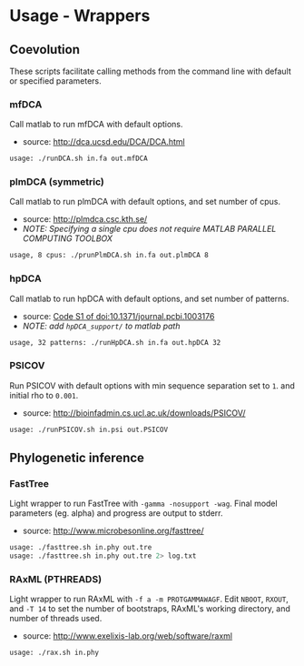 # Usage - Wrappers #
## Coevolution ##
These scripts facilitate calling methods from the command line with
default or specified parameters.

### mfDCA
Call matlab to run mfDCA with default options.
- source: <http://dca.ucsd.edu/DCA/DCA.html>

```bash
usage: ./runDCA.sh in.fa out.mfDCA
```

### plmDCA (symmetric) 
Call matlab to run plmDCA with default options, and set number of cpus.
- source: <http://plmdca.csc.kth.se/>
- _NOTE: Specifying a single cpu does not require MATLAB PARALLEL COMPUTING TOOLBOX_

```bash
usage, 8 cpus: ./prunPlmDCA.sh in.fa out.plmDCA 8
```

### hpDCA
Call matlab to run hpDCA with default options, and set number of patterns.
- source: [Code S1 of doi:10.1371/journal.pcbi.1003176](http://www.ploscompbiol.org/article/fetchSingleRepresentation.action?uri=info:doi/10.1371/journal.pcbi.1003176.s002)
- _NOTE: add `hpDCA_support/` to matlab path_

```bash
usage, 32 patterns: ./runHpDCA.sh in.fa out.hpDCA 32
```

### PSICOV
Run PSICOV with default options with min sequence separation set to `1`.
and initial rho to `0.001`.
- source: <http://bioinfadmin.cs.ucl.ac.uk/downloads/PSICOV/>

```bash
usage: ./runPSICOV.sh in.psi out.PSICOV
```

## Phylogenetic inference ##

### FastTree
Light wrapper to run FastTree with `-gamma -nosupport -wag`.
Final model parameters (eg. alpha) and progress are output to stderr.
- source: <http://www.microbesonline.org/fasttree/>

```bash
usage: ./fasttree.sh in.phy out.tre
usage: ./fasttree.sh in.phy out.tre 2> log.txt
```

### RAxML (PTHREADS)
Light wrapper to run RAxML with `-f a -m PROTGAMMAWAGF`.
Edit `NBOOT`, `RXOUT`, and `-T 14` to set the number of bootstraps,
RAxML's working directory, and number of threads used.
- source: <http://www.exelixis-lab.org/web/software/raxml>

```bash
usage: ./rax.sh in.phy
```

